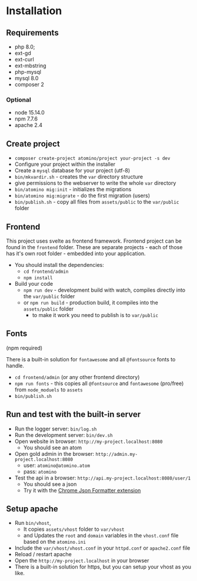 # Installation

## Requirements

- php 8.0;
- ext-gd
- ext-curl
- ext-mbstring
- php-mysql
- mysql 8.0
- composer 2

### Optional  

- node 15.14.0
- npm 7.7.6  
- apache 2.4

## Create project

- `composer create-project atomino/project your-project -s dev`
- Configure your project within the installer
- Create a `mysql` database for your project (utf-8)
- `bin/mkvardir.sh` - creates the `var` directory structure
- give permissions to the webserver to write the whole `var` directory  
- `bin/atomino mig:init` - initializes the migrations
- `bin/atomino mig:migrate` - do the first migration (users)
- `bin/publish.sh` - copy all files from `assets/public` to the `var/public` folder

## Frontend

This project uses svelte as frontend framework. Frontend project can be found in the `frontend` folder.
These are separate projects - each of those has it's own root folder - embedded into your application.

- You should install the dependencies:
  - `cd frontend/admin`
  - `npm install`
- Build your code
  - `npm run dev` - development build with watch, compiles directly into the `var/public` folder
  - or `npm run build` - production build, it compiles into the `assets/public` folder
    - to make it work you need to publish is to `var/public`

## Fonts

(npm required)

There is a built-in solution for `fontawesome` and all `@fontsource` fonts to handle.

- `cd frontend/admin` (or any other frontend directory)
- `npm run fonts` - this copies all `@fontsource` and `fontawesome` (pro/free)  from `node_moduels` to `assets`
- `bin/publish.sh`

## Run and test with the built-in server

- Run the logger server: `bin/log.sh`
- Run the development server: `bin/dev.sh`
- Open website in browser: `http://my-project.localhost:8080`
  - You should see an atom
- Open gold admin in the browser: `http://admin.my-project.localhost:8080`  
  - user: `atomino@atomino.atom`
  - pass: `atomino`
- Test the api in a browser: `http://api.my-project.localhost:8080/user/1`
  - You should see a json
  - Try it with the [Chrome Json Formatter extension](https://chrome.google.com/webstore/detail/json-formatter/bcjindcccaagfpapjjmafapmmgkkhgoa)

## Setup apache
- Run `bin/vhost`,
  - It copies `assets/vhost` folder to `var/vhost`
  - and Updates the `root` and `domain` variables in the `vhost.conf` file based on the `atomino.ini`
- Include the `var/vhost/vhost.conf` in your `httpd.conf` or `apache2.conf` file
- Reload / restart apache
- Open the `http://my-project.localhost` in your browser
- There is a built-in solution for https, but you can setup your vhost as you like.
